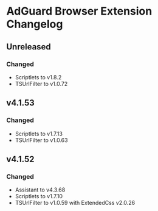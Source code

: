 # AdGuard Browser Extension Changelog

## Unreleased

### Changed

* Scriptlets to v1.8.2
* TSUrlFilter to v1.0.72

## v4.1.53

### Changed

* Scriptlets to v1.7.13
* TSUrlFilter to v1.0.63


## v4.1.52

### Changed

* Assistant to v4.3.68
* Scriptlets to v1.7.10
* TSUrlFilter to v1.0.59 with ExtendedCss v2.0.26
